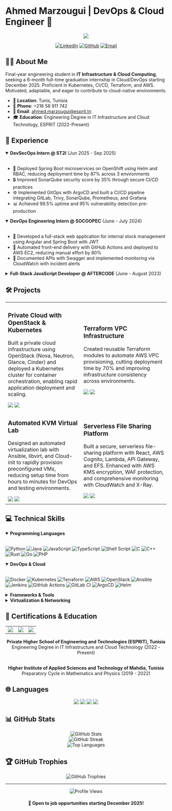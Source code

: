 # Ahmed Marzougui | DevOps & Cloud Engineer 🚀

<div align="center">
  <img src="https://readme-typing-svg.demolab.com/?lines=DevOps%20Engineer;Cloud%20Infrastructure%20Specialist;Kubernetes%20%26%20AWS%20Enthusiast&font=Fira%20Code&center=true&width=440&height=45&color=f75c7e&vCenter=true&size=22&pause=1000" />
  
  [![LinkedIn](https://img.shields.io/badge/LinkedIn-0077B5?style=for-the-badge&logo=linkedin&logoColor=white)](https://www.linkedin.com/in/ahmed-marzougui-cloud)
  [![GitHub](https://img.shields.io/badge/GitHub-100000?style=for-the-badge&logo=github&logoColor=white)](https://github.com/MarzouguiAhmed9)
  [![Email](https://img.shields.io/badge/Email-D14836?style=for-the-badge&logo=gmail&logoColor=white)](mailto:ahmed.marzougui@esprit.tn)
</div>

## 👨‍💻 About Me

Final-year engineering student in **IT Infrastructure & Cloud Computing**, seeking a 6-month full-time graduation internship in Cloud/DevOps starting December 2025. Proficient in Kubernetes, CI/CD, Terraform, and AWS. Motivated, adaptable, and eager to contribute to cloud-native environments.

- 📍 **Location**: Tunis, Tunisia
- 📱 **Phone**: +216 58 911 742
- 📧 **Email**: ahmed.marzougui@esprit.tn
- 🎓 **Education**: Engineering Degree in IT Infrastructure and Cloud Technology, ESPRIT (2022-Present)

## 🌟 Experience

<details open>
<summary><b>DevSecOps Intern @ ST2I</b> (Jun 2025 - Sep 2025)</summary>
<br>

- 🚀 Deployed Spring Boot microservices on OpenShift using Helm and RBAC, reducing deployment time by 87% across 3 environments
- 🔒 Improved SonarQube security score by 35% through secure CI/CD practices
- ⚙️ Implemented GitOps with ArgoCD and built a CI/CD pipeline integrating GitLab, Trivy, SonarQube, Prometheus, and Grafana
- 📊 Achieved 99.5% uptime and 95% vulnerability detection pre-production
</details>

<details open>
<summary><b>DevOps Engineering Intern @ SOCOOPEC</b> (June - July 2024)</summary>
<br>

- 🔧 Developed a full-stack web application for internal stock management using Angular and Spring Boot with JWT
- 🚀 Automated front-end delivery with GitHub Actions and deployed to AWS EC2, reducing manual effort by 80%
- 📝 Documented APIs with Swagger and implemented monitoring via CloudWatch with incident alerts
</details>

<details>
<summary><b>Full-Stack JavaScript Developer @ AFTERCODE</b> (June - August 2023)</summary>
<br>

- 👨‍💻 Built interactive web applications using vanilla JavaScript, HTML/CSS
- ⚡ Optimized UX with AJAX-powered API integration and responsive design
</details>

## 🛠️ Projects

<table>
  <tr>
    <td>
      <h3>Private Cloud with OpenStack & Kubernetes</h3>
      <p>Built a private cloud infrastructure using OpenStack (Nova, Neutron, Glance, Cinder) and deployed a Kubernetes cluster for container orchestration, enabling rapid application deployment and scaling.</p>
      <img src="https://img.shields.io/badge/OpenStack-%23ED1944.svg?style=flat-square&logo=openstack&logoColor=white" />
      <img src="https://img.shields.io/badge/kubernetes-%23326ce5.svg?style=flat-square&logo=kubernetes&logoColor=white" />
    </td>
    <td>
      <h3>Terraform VPC Infrastructure</h3>
      <p>Created reusable Terraform modules to automate AWS VPC provisioning, cutting deployment time by 70% and improving infrastructure consistency across environments.</p>
      <img src="https://img.shields.io/badge/terraform-%235835CC.svg?style=flat-square&logo=terraform&logoColor=white" />
      <img src="https://img.shields.io/badge/AWS-%23FF9900.svg?style=flat-square&logo=amazon-aws&logoColor=white" />
    </td>
  </tr>
  <tr>
    <td>
      <h3>Automated KVM Virtual Lab</h3>
      <p>Designed an automated virtualization lab with Ansible, libvirt, and Cloud-init to rapidly provision preconfigured VMs, reducing setup time from hours to minutes for DevOps and testing environments.</p>
      <img src="https://img.shields.io/badge/ansible-%23181717.svg?style=flat-square&logo=ansible&logoColor=white" />
      <img src="https://img.shields.io/badge/KVM-lightgrey?style=flat-square" />
    </td>
    <td>
      <h3>Serverless File Sharing Platform</h3>
      <p>Built a secure, serverless file-sharing platform with React, AWS Cognito, Lambda, API Gateway, and EFS. Enhanced with AWS KMS encryption, WAF protection, and comprehensive monitoring with CloudWatch and X-Ray.</p>
      <img src="https://img.shields.io/badge/React-20232A?style=flat-square&logo=react&logoColor=61DAFB" />
      <img src="https://img.shields.io/badge/AWS%20Lambda-FF9900?style=flat-square&logo=aws-lambda&logoColor=white" />
    </td>
  </tr>
</table>

## 💻 Technical Skills

<details open>
<summary><b>Programming Languages</b></summary>
<br>
  
![Python](https://img.shields.io/badge/python-3670A0?style=for-the-badge&logo=python&logoColor=ffdd54)
![Java](https://img.shields.io/badge/java-%23ED8B00.svg?style=for-the-badge&logo=openjdk&logoColor=white)
![JavaScript](https://img.shields.io/badge/javascript-%23323330.svg?style=for-the-badge&logo=javascript&logoColor=%23F7DF1E)
![TypeScript](https://img.shields.io/badge/typescript-%23007ACC.svg?style=for-the-badge&logo=typescript&logoColor=white)
![Shell Script](https://img.shields.io/badge/shell_script-%23121011.svg?style=for-the-badge&logo=gnu-bash&logoColor=white)
![C](https://img.shields.io/badge/c-%2300599C.svg?style=for-the-badge&logo=c&logoColor=white)
![C++](https://img.shields.io/badge/c++-%2300599C.svg?style=for-the-badge&logo=c%2B%2B&logoColor=white)
![Rust](https://img.shields.io/badge/rust-%23000000.svg?style=for-the-badge&logo=rust&logoColor=white)
![Go](https://img.shields.io/badge/go-%2300ADD8.svg?style=for-the-badge&logo=go&logoColor=white)
![PHP](https://img.shields.io/badge/php-%23777BB4.svg?style=for-the-badge&logo=php&logoColor=white)
</details>

<details open>
<summary><b>DevOps & Cloud</b></summary>
<br>
  
![Docker](https://img.shields.io/badge/docker-%230db7ed.svg?style=for-the-badge&logo=docker&logoColor=white)
![Kubernetes](https://img.shields.io/badge/kubernetes-%23326ce5.svg?style=for-the-badge&logo=kubernetes&logoColor=white)
![Terraform](https://img.shields.io/badge/terraform-%235835CC.svg?style=for-the-badge&logo=terraform&logoColor=white)
![AWS](https://img.shields.io/badge/AWS-%23FF9900.svg?style=for-the-badge&logo=amazon-aws&logoColor=white)
![OpenStack](https://img.shields.io/badge/openstack-%23ED1944.svg?style=for-the-badge&logo=openstack&logoColor=white)
![Ansible](https://img.shields.io/badge/ansible-%23181717.svg?style=for-the-badge&logo=ansible&logoColor=white)
![Jenkins](https://img.shields.io/badge/jenkins-%232C5263.svg?style=for-the-badge&logo=jenkins&logoColor=white)
![GitHub Actions](https://img.shields.io/badge/github%20actions-%232671E5.svg?style=for-the-badge&logo=githubactions&logoColor=white)
![GitLab CI](https://img.shields.io/badge/gitlab%20ci-%23181717.svg?style=for-the-badge&logo=gitlab&logoColor=white)
![ArgoCD](https://img.shields.io/badge/argo%20cd-%23EF7B4D.svg?style=for-the-badge&logo=argo&logoColor=white)
![Helm](https://img.shields.io/badge/helm-%230F1689.svg?style=for-the-badge&logo=helm&logoColor=white)
</details>

<details>
<summary><b>Frameworks & Tools</b></summary>
<br>
  
![Spring Boot](https://img.shields.io/badge/spring-%236DB33F.svg?style=for-the-badge&logo=spring&logoColor=white)
![Angular](https://img.shields.io/badge/angular-%23DD0031.svg?style=for-the-badge&logo=angular&logoColor=white)
![Symfony](https://img.shields.io/badge/symfony-%23000000.svg?style=for-the-badge&logo=symfony&logoColor=white)
![.NET](https://img.shields.io/badge/.NET-512BD4?style=for-the-badge&logo=dotnet&logoColor=white)
![React](https://img.shields.io/badge/react-%2320232a.svg?style=for-the-badge&logo=react&logoColor=%2361DAFB)
![MySQL](https://img.shields.io/badge/mysql-4479A1.svg?style=for-the-badge&logo=mysql&logoColor=white)
![PostgreSQL](https://img.shields.io/badge/postgresql-%23316192.svg?style=for-the-badge&logo=postgresql&logoColor=white)
![Nginx](https://img.shields.io/badge/nginx-%23009639.svg?style=for-the-badge&logo=nginx&logoColor=white)
![Grafana](https://img.shields.io/badge/grafana-F46800.svg?style=for-the-badge&logo=grafana&logoColor=white)
![Prometheus](https://img.shields.io/badge/prometheus-E6522C.svg?style=for-the-badge&logo=prometheus&logoColor=white)
![Elasticsearch](https://img.shields.io/badge/elasticsearch-005571.svg?style=for-the-badge&logo=elasticsearch&logoColor=white)
</details>

<details>
<summary><b>Virtualization & Networking</b></summary>
<br>
  
![QEMU/KVM](https://img.shields.io/badge/QEMU%2FKVM-107C10?style=for-the-badge&logo=qemu&logoColor=white)
![AWS VPC](https://img.shields.io/badge/AWS%20VPC-FF9900?style=for-the-badge&logo=amazon-aws&logoColor=white)
![Juniper](https://img.shields.io/badge/Juniper%20vSRX-84B135?style=for-the-badge&logo=juniper-networks&logoColor=white)
![Fortinet](https://img.shields.io/badge/Fortinet%20FortiGate-EE3124?style=for-the-badge&logo=fortinet&logoColor=white)
![GNS3](https://img.shields.io/badge/GNS3-1B365D?style=for-the-badge&logoColor=white)
</details>

## 📜 Certifications & Education

<div align="center">
  <table>
    <tr>
      <td align="center">
        <img src="https://img.shields.io/badge/AWS-Academy%20Cloud%20Foundations-FF9900?style=for-the-badge&logo=amazon-aws&logoColor=white" />
      </td>
      <td align="center">
        <img src="https://img.shields.io/badge/Terraform-Basics-5835CC?style=for-the-badge&logo=terraform&logoColor=white" />
      </td>
      <td align="center">
        <img src="https://img.shields.io/badge/JavaScript-Programming%20Fundamentals-F7DF1E?style=for-the-badge&logo=javascript&logoColor=black" />
      </td>
    </tr>
  </table>
  
  <b>Private Higher School of Engineering and Technologies (ESPRIT), Tunisia</b><br>
  Engineering Degree in IT Infrastructure and Cloud Technology (2022 - Present)<br><br>
  
  <b>Higher Institute of Applied Sciences and Technology of Mahdia, Tunisia</b><br>
  Preparatory Cycle in Mathematics and Physics (2019 - 2022)
</div>

## 🌐 Languages

<div align="center">
  <img src="https://img.shields.io/badge/French-B2-blue?style=for-the-badge" />
  <img src="https://img.shields.io/badge/English-B2-blue?style=for-the-badge" />
  <img src="https://img.shields.io/badge/Arabic-C2-blue?style=for-the-badge" />
  <img src="https://img.shields.io/badge/German-A2-blue?style=for-the-badge" />
</div>

## 📊 GitHub Stats

<div align="center">
  <img src="https://github-readme-stats.vercel.app/api?username=MarzouguiAhmed9&theme=tokyonight&hide_border=true&include_all_commits=true&count_private=true" alt="GitHub Stats" />
  <br/>
  <img src="https://github-readme-streak-stats.herokuapp.com/?user=MarzouguiAhmed9&theme=tokyonight&hide_border=true" alt="GitHub Streak" />
  <br/>
  <img src="https://github-readme-stats.vercel.app/api/top-langs/?username=MarzouguiAhmed9&theme=tokyonight&hide_border=true&layout=compact" alt="Top Languages" />
</div>

## 🏆 GitHub Trophies

<div align="center">
  <img src="https://github-profile-trophy.vercel.app/?username=MarzouguiAhmed9&theme=algolia&no-frame=true&column=7" alt="GitHub Trophies" />
</div>

---

<div align="center">
  <img src="https://komarev.com/ghpvc/?username=MarzouguiAhmed9&label=Profile%20views&color=0e75b6&style=flat" alt="Profile Views" />
  
  <h4>💼 Open to job opportunities starting December 2025!</h4>
</div>
